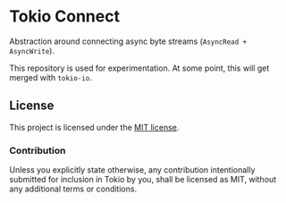 # Tokio Connect

Abstraction around connecting async byte streams (`AsyncRead + AsyncWrite`).

This repository is used for experimentation. At some point, this will get merged
with `tokio-io`.

## License

This project is licensed under the [MIT license](LICENSE).

### Contribution

Unless you explicitly state otherwise, any contribution intentionally submitted
for inclusion in Tokio by you, shall be licensed as MIT, without any additional
terms or conditions.
